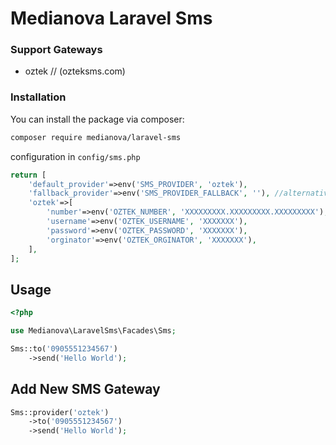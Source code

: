 # Medianova Laravel Sms

### Support Gateways

- oztek // (ozteksms.com)

### Installation

You can install the package via composer:

```bash
composer require medianova/laravel-sms
```

configuration in `config/sms.php`

```php
return [
    'default_provider'=>env('SMS_PROVIDER', 'oztek'),
    'fallback_provider'=>env('SMS_PROVIDER_FALLBACK', ''), //alternative sms provider for an emergency
    'oztek'=>[
        'number'=>env('OZTEK_NUMBER', 'XXXXXXXXX.XXXXXXXXX.XXXXXXXXX'),
        'username'=>env('OZTEK_USERNAME', 'XXXXXXX'),
        'password'=>env('OZTEK_PASSWORD', 'XXXXXXX'),
        'orginator'=>env('OZTEK_ORGINATOR', 'XXXXXXX'),
    ],
];
```

## Usage

```php
<?php

use Medianova\LaravelSms\Facades\Sms;

Sms::to('0905551234567')
    ->send('Hello World');
```

## Add New SMS Gateway

```php
Sms::provider('oztek')
    ->to('0905551234567')
    ->send('Hello World');
```